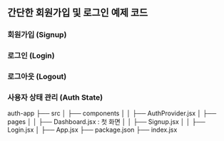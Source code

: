 ## 간단한 회원가입 및 로그인 예제 코드

### 회원가입 (Signup)

### 로그인 (Login)

### 로그아웃 (Logout)

### 사용자 상태 관리 (Auth State)

auth-app
├── src
│ ├── components
│ │ ├── AuthProvider.jsx
│ ├── pages
│ │ ├── Dashboard.jsx : 첫 화면
│ │ ├── Signup.jsx
│ │ ├── Login.jsx
│ ├── App.jsx
├── package.json
├── index.jsx
